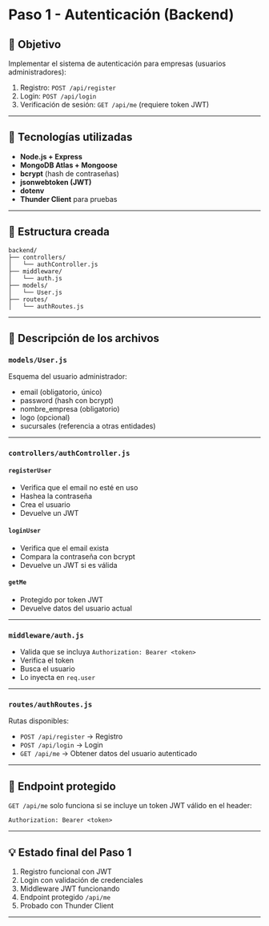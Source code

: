 # Paso 1 - Autenticación (Backend)

## 🌟 Objetivo

Implementar el sistema de autenticación para empresas (usuarios administradores):

1. Registro: `POST /api/register`
2. Login: `POST /api/login`
3. Verificación de sesión: `GET /api/me` (requiere token JWT)

---

## 🔹 Tecnologías utilizadas

* **Node.js + Express**
* **MongoDB Atlas + Mongoose**
* **bcrypt** (hash de contraseñas)
* **jsonwebtoken (JWT)**
* **dotenv**
* **Thunder Client** para pruebas

---

## 📂 Estructura creada

```
backend/
├── controllers/
│   └── authController.js
├── middleware/
│   └── auth.js
├── models/
│   └── User.js
├── routes/
│   └── authRoutes.js
```

---

## 📅 Descripción de los archivos

### `models/User.js`

Esquema del usuario administrador:

* email (obligatorio, único)
* password (hash con bcrypt)
* nombre\_empresa (obligatorio)
* logo (opcional)
* sucursales (referencia a otras entidades)

---

### `controllers/authController.js`

#### `registerUser`

* Verifica que el email no esté en uso
* Hashea la contraseña
* Crea el usuario
* Devuelve un JWT

#### `loginUser`

* Verifica que el email exista
* Compara la contraseña con bcrypt
* Devuelve un JWT si es válida

#### `getMe`

* Protegido por token JWT
* Devuelve datos del usuario actual

---

### `middleware/auth.js`

* Valida que se incluya `Authorization: Bearer <token>`
* Verifica el token
* Busca el usuario
* Lo inyecta en `req.user`

---

### `routes/authRoutes.js`

Rutas disponibles:

* `POST /api/register` → Registro
* `POST /api/login` → Login
* `GET /api/me` → Obtener datos del usuario autenticado

---

## 🚪 Endpoint protegido

`GET /api/me` solo funciona si se incluye un token JWT válido en el header:

```
Authorization: Bearer <token>
```

---

## 💡 Estado final del Paso 1

1. Registro funcional con JWT
2. Login con validación de credenciales
3. Middleware JWT funcionando
4. Endpoint protegido `/api/me`
5. Probado con Thunder Client

---
